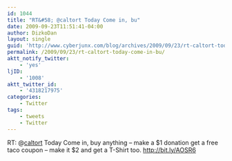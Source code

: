 ```yaml
---
id: 1044
title: "RT&#58; @caltort Today Come in, bu"
date: 2009-09-23T11:51:41-04:00
author: DizkoDan
layout: single
guid: 'http://www.cyberjunx.com/blog/archives/2009/09/23/rt-caltort-today-come-in-bu/'
permalink: /2009/09/23/rt-caltort-today-come-in-bu/
aktt_notify_twitter:
    - 'yes'
ljID:
    - '1008'
aktt_twitter_id:
    - '4318217975'
categories:
    - Twitter
tags:
    - tweets
    - Twitter
---
```


RT: @[caltort](http://twitter.com/caltort) Today Come in, buy anything – make a $1 donation get a free taco coupon – make it $2 and get a T-Shirt too. <http://bit.ly/AOSR6>